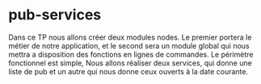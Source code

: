 # pub-services
Dans ce TP nous allons créer deux modules nodes. Le premier portera le métier de notre application, et le second sera un module global qui nous mettra a disposition des fonctions en lignes de commandes. Le périmètre fonctionnel est simple, Nous allons réaliser deux services, qui donne une liste de pub et un autre qui nous donne ceux ouverts à la date courante.
